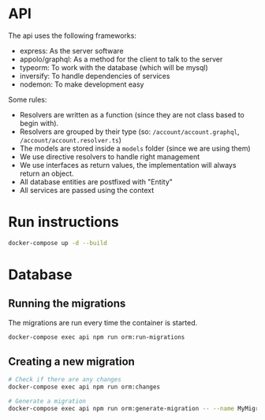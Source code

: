 # API

The api uses the following frameworks:

- express: As the server software
- appolo/graphql: As a method for the client to talk to the server
- typeorm: To work with the database (which will be mysql)
- inversify: To handle dependencies of services
- nodemon: To make development easy


Some rules:
- Resolvers are written as a function (since they are not class based to begin with).
- Resolvers are grouped by their type (so: `/account/account.graphql`, `/account/account.resolver.ts`)
- The models are stored inside a `models` folder (since we are using them)
- We use directive resolvers to handle right management
- We use interfaces as return values, the implementation will always return an object.
- All database entities are postfixed with "Entity"
- All services are passed using the context

# Run instructions

```sh
docker-compose up -d --build
```

# Database
## Running the migrations

The migrations are run every time the container is started.

```sh
docker-compose exec api npm run orm:run-migrations
```

## Creating a new migration

```sh
# Check if there are any changes
docker-compose exec api npm run orm:changes

# Generate a migration
docker-compose exec api npm run orm:generate-migration -- --name MyMigration
```